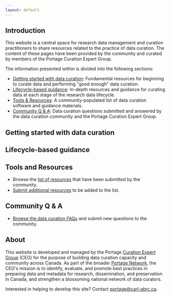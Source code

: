 ```yaml
---
layout: default
--- 
```


## Introduction

This website is a central space for research data management and curation practitioners to share resources related to the practice of data curation. The content of these pages have been provided by the community and curated by members of the Portage Curation Expert Group. 

The information presented within is divided into the following sections: 
* [Getting started with data curation](#getting-started-with-data-curation): Fundamental resources for beginning to curate data and performing "good enough" data curation. 
* [Lifecycle-based guidance](#lifecycle-based-guidance): In-depth resources and guidance for curating data at each stage of the research data lifecycle.  
* [Tools & Resources](#tools-and-resources): A community-populated list of data curation software and guidance materials. 
* [Community Q & A](#community-q--a): Data curation questions submitted and answered by the data curation community and the Portage Curation Expert Group. 

## Getting started with data curation


## Lifecycle-based guidance

## Tools and Resources
* Browse the [list of resources](/tools-and-resources) that have been submitted by the community. 
* [Submit additional resources](/submit-a-resource) to be added to the list.  

## Community Q & A
* [Browse the data curation FAQs](/q-and-a) and submit new questions to the community.

## About 
This website is developed and managed by the Portage [Curation Expert Group](https://portagenetwork.ca/network-of-experts/curation-expert-group/) (CEG) for the purpose of building data curation capacity and community across Canada. As part of the broader [Portage Network](https://portagenetwork.ca/), the CEG's mission is to identify, evaluate, and promote best practices in preparing data and metadata for research, dissemination, and preservation in Canada, and strengthen a blossoming national network of data curators. 

Interested in helping to develop this site? Contact [portage@carl-abrc.ca](mailto:portage@carl-abrc.ca).

